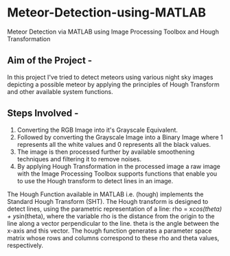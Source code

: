 # Meteor-Detection-using-MATLAB
Meteor Detection via MATLAB using Image Processing Toolbox and Hough Transformation
## Aim of the Project - 
In this project I've tried to detect meteors using various night sky images depicting a possible meteor by applying the principles of Hough Transform and other available system functions.

## Steps Involved - 
1) Converting the RGB Image into it's Grayscale Equivalent.
2) Followed by converting the Grayscale Image into a Binary Image where 1 represents all the white values and 0 represents all the black values. 
3) The image is then processed further by available smoothening techniques and filtering it to remove noises.
4) By applying Hough Transformation in the processed image a raw image with the Image Processing Toolbox supports functions that enable you to use the Hough transform to detect lines in an image.

The Hough Function available in MATLAB i.e. (hough) implements the Standard Hough Transform (SHT). The Hough transform is designed to detect lines, using the parametric representation of a line:
rho = x*cos(theta) + y*sin(theta),
where the variable rho is the distance from the origin to the line along a vector perpendicular to the line. theta is the angle between the x-axis and this vector. The hough function generates a parameter space matrix whose rows and columns correspond to these rho and theta values, respectively.
